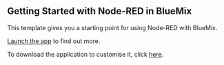 Getting Started with Node-RED in BlueMix
-----------------------------------

This template gives you a starting point for using Node-RED with BlueMix.

<a href="http://${route}">Launch the app</a> to find out more.

To download the application to customise it, click <a href="${ace-url}/rest/apps/${app-guid}/starter-download">here</a>.
